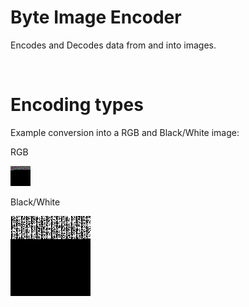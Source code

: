 # Byte Image Encoder

Encodes and Decodes data from and into images.

<br>

# Encoding types
Example conversion into a RGB and Black/White image:
<p/>
RGB 
<br>

![Example Image RGB](rgb.png)

Black/White

![Example Image BW](bw.png)
